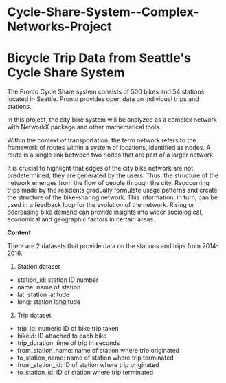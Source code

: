 # Cycle-Share-System--Complex-Networks-Project

# Bicycle Trip Data from Seattle's Cycle Share System

The Pronto Cycle Share system consists of 500 bikes and 54 stations located in Seattle. Pronto provides open data on individual trips and stations.

In this project, the city bike system will be analyzed as a complex network with NetworkX package and other mathematical tools.

Within the context of transportation, the term network refers to the framework of routes within a system of locations, identified as nodes. A route is a single link between two nodes that are part of a larger network.

It is crucial to highlight that edges of the city bike network are not predetermined, they are generated by the users. Thus, the structure of the network emerges from the flow of people through the city. Reoccurring trips made by the residents gradually formulate usage patterns and create the structure of the bike-sharing network. This information, in turn, can be used in a feedback loop for the evolution of the network. Rising or decreasing bike demand can provide insights into wider sociological, economical and geographic factors in certain areas.

**Content**

There are 2 datasets that provide data on the stations and trips from 2014-2016.

1. Station dataset
* station_id: station ID number
* name: name of station
* lat: station latitude
* long: station longitude

2. Trip dataset
* trip_id: numeric ID of bike trip taken
* bikeid: ID attached to each bike
* trip_duration: time of trip in seconds
* from_station_name: name of station where trip originated
* to_station_name: name of station where trip terminated
* from_station_id: ID of station where trip originated
* to_station_id: ID of station where trip terminated
